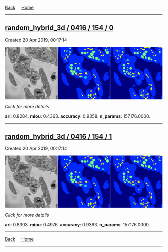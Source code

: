 
[Back](..)&nbsp;&nbsp;&nbsp;&nbsp;&nbsp;[Home](https://leapmanlab.github.io/snapshots)

---

<div class="summary"><a href="0"><h2>random_hybrid_3d / 0416 / 154 / 0</h2></a><p>Created 20 Apr 2019, 00:17:14
</p><a href="0"><img src="0/media/summary.png" align="center"></a><p>
<i>Click for more details</i>
</p></div>

**ari**: 0.8284. **miou**: 0.4363. **accuracy**: 0.9358. **n_params**: 157176.0000. 

---

<div class="summary"><a href="1"><h2>random_hybrid_3d / 0416 / 154 / 1</h2></a><p>Created 20 Apr 2019, 00:17:14
</p><a href="1"><img src="1/media/summary.png" align="center"></a><p>
<i>Click for more details</i>
</p></div>

**ari**: 0.8303. **miou**: 0.4976. **accuracy**: 0.9363. **n_params**: 157176.0000. 

---

[Back](..)&nbsp;&nbsp;&nbsp;&nbsp;&nbsp;[Home](https://leapmanlab.github.io/snapshots)

---